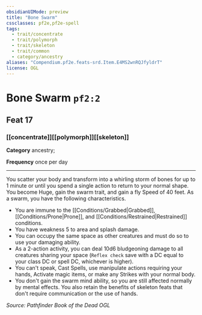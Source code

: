```yaml
---
obsidianUIMode: preview
title: "Bone Swarm"
cssclasses: pf2e,pf2e-spell
tags:
  - trait/concentrate
  - trait/polymorph
  - trait/skeleton
  - trait/common
  - category/ancestry
aliases: "Compendium.pf2e.feats-srd.Item.E4MS2wnRQJfyldrT"
license: OGL
---
```

# Bone Swarm `pf2:2`
## Feat 17
### [[concentrate]][[polymorph]][[skeleton]]

**Category** ancestry; 




**Frequency** once per day

* * *

You scatter your body and transform into a whirling storm of bones for up to 1 minute or until you spend a single action to return to your normal shape. You become Huge, gain the swarm trait, and gain a fly Speed of 40 feet. As a swarm, you have the following characteristics.

*   You are immune to the [[Conditions/Grabbed|Grabbed]], [[Conditions/Prone|Prone]], and [[Conditions/Restrained|Restrained]] conditions.
*   You have weakness 5 to area and splash damage.
*   You can occupy the same space as other creatures and must do so to use your damaging ability.
*   As a 2-action activity, you can deal 10d6 bludgeoning damage to all creatures sharing your space (`Reflex check` save with a DC equal to your class DC or spell DC, whichever is higher).
*   You can't speak, Cast Spells, use manipulate actions requiring your hands, Activate magic items, or make any Strikes with your normal body.
*   You don't gain the swarm mind ability, so you are still affected normally by mental effects. You also retain the benefits of skeleton feats that don't require communication or the use of hands.

*Source: Pathfinder Book of the Dead*
*OGL*